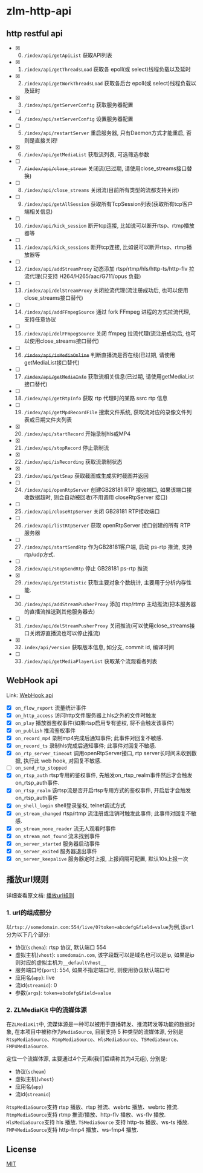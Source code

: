 # zlm-http-api

## http restful api

- [x] 0. `/index/api/getApiList` 获取API列表
- [x] 1. `/index/api/getThreadsLoad` 获取各 epoll(或 select)线程负载以及延时
- [x] 2. `/index/api/getWorkThreadsLoad` 获取各后台 epoll(或 select)线程负载以及延时
- [x] 3. `/index/api/getServerConfig` 获取服务器配置
- [ ] 4. `/index/api/setServerConfig` 设置服务器配置
- [ ] 5. `/index/api/restartServer` 重启服务器, 只有Daemon方式才能重启, 否则是直接关闭!
- [x] 6. `/index/api/getMediaList` 获取流列表, 可选筛选参数
- [ ] 7. ~~`/index/api/close_stream`~~ 关闭流(已过期, 请使用close_streams接口替换)
- [ ] 8. `/index/api/close_streams` 关闭流(目前所有类型的流都支持关闭)
- [ ] 9. `/index/api/getAllSession` 获取所有TcpSession列表(获取所有tcp客户端相关信息)
- [ ] 10. `/index/api/kick_session` 断开tcp连接, 比如说可以断开rtsp、rtmp播放器等
- [ ] 11. `/index/api/kick_sessions` 断开tcp连接, 比如说可以断开rtsp、rtmp播放器等
- [ ] 12. `/index/api/addStreamProxy` 动态添加 rtsp/rtmp/hls/http-ts/http-flv 拉流代理(只支持 H264/H265/aac/G711/opus 负载)
- [ ] 13. `/index/api/delStreamProxy` 关闭拉流代理(流注册成功后, 也可以使用close_streams接口替代)
- [ ] 14. `/index/api/addFFmpegSource` 通过 fork FFmpeg 进程的方式拉流代理, 支持任意协议
- [ ] 15. `/index/api/delFFmpegSource` 关闭 ffmpeg 拉流代理(流注册成功后, 也可以使用close_streams接口替代)
- [ ] 16. ~~`/index/api/isMediaOnline`~~ 判断直播流是否在线(已过期, 请使用getMediaList接口替代)
- [ ] 17. ~~`/index/api/getMediaInfo`~~ 获取流相关信息(已过期, 请使用getMediaList接口替代)
- [ ] 18. `/index/api/getRtpInfo` 获取 rtp 代理时的某路 ssrc rtp 信息
- [ ] 19. `/index/api/getMp4RecordFile` 搜索文件系统, 获取流对应的录像文件列表或日期文件夹列表
- [x] 20. `/index/api/startRecord` 开始录制hls或MP4
- [x] 21. `/index/api/stopRecord` 停止录制流
- [x] 22. `/index/api/isRecording` 获取流录制状态
- [x] 23. `/index/api/getSnap` 获取截图或生成实时截图并返回
- [ ] 24. `/index/api/openRtpServer` 创建GB28181 RTP 接收端口, 如果该端口接收数据超时, 则会自动被回收(不用调用 closeRtpServer 接口)
- [ ] 25. `/index/api/closeRtpServer` 关闭 GB28181 RTP接收端口
- [ ] 26. `/index/api/listRtpServer` 获取 openRtpServer 接口创建的所有 RTP 服务器
- [ ] 27. `/index/api/startSendRtp` 作为GB28181客户端, 启动 ps-rtp 推流, 支持rtp/udp方式.
- [ ] 28. `/index/api/stopSendRtp` 停止 GB28181 ps-rtp 推流
- [x] 29. `/index/api/getStatistic` 获取主要对象个数统计, 主要用于分析内存性能.
- [ ] 30. `/index/api/addStreamPusherProxy` 添加 rtsp/rtmp 主动推流(把本服务器的直播流推送到其他服务器去)
- [ ] 31. `/index/api/delStreamPusherProxy` 关闭推流(可以使用close_streams接口关闭源直播流也可以停止推流)
- [x] 32. `index/api/version` 获取版本信息, 如分支, commit id, 编译时间
- [ ] 33. `/index/api/getMediaPlayerList` 获取某个流观看者列表

## WebHook api

Link: [WebHook api](https://docs.zlmediakit.com/zh/guide/media_server/web_hook_api.html)

- [x] `on_flow_report` 流量统计事件
- [x] `on_http_access` 访问http文件服务器上hls之外的文件时触发
- [x] `on_play` 播放器鉴权事件(如果rtsp启用专有鉴权, 将不会触发该事件)
- [x] `on_publish` 推流鉴权事件
- [x] `on_record_mp4` 录制mp4完成后通知事件; 此事件对回复不敏感.
- [x] `on_record_ts` 录制hls完成后通知事件; 此事件对回复不敏感.
- [x] `on_rtp_server_timeout` 调用openRtpServer接口, rtp server长时间未收到数据, 执行此 web hook, 对回复不敏感.
- [ ] `on_send_rtp_stopped`
- [x] `on_rtsp_auth` rtsp专用的鉴权事件, 先触发on_rtsp_realm事件然后才会触发on_rtsp_auth事件.
- [x] `on_rtsp_realm` 该rtsp流是否开启rtsp专用方式的鉴权事件, 开启后才会触发on_rtsp_auth事件
- [x] `on_shell_login` shell登录鉴权, telnet调试方式
- [x] `on_stream_changed` rtsp/rtmp 流注册或注销时触发此事件; 此事件对回复不敏感.
- [x] `on_stream_none_reader` 流无人观看时事件
- [x] `on_stream_not_found` 流未找到事件
- [x] `on_server_started` 服务器启动事件
- [x] `on_server_exited` 服务器退出事件
- [x] `on_server_keepalive` 服务器定时上报, 上报间隔可配置, 默认10s上报一次

## 播放url规则

详细查看原文档: [播放url规则](https://docs.zlmediakit.com/zh/guide/media_server/play_url_rules.html)

### 1. url的组成部分

以`rtsp://somedomain.com:554/live/0?token=abcdefg&field=value`为例,该`url`分为以下几个部分:

- 协议(`schema`): rtsp 协议, 默认端口 554
- 虚拟主机(`vhost`): `somedomain.com`, 该字段既可以是域名也可以是ip, 如果是ip则对应的虚拟主机为`__defaultVhost__`
- 服务端口号(`port`): 554, 如果不指定端口号, 则使用协议默认端口号
- 应用名(`app`): live
- 流id(`streamid`): 0
- 参数(`args`): `token=abcdefg&field=value`

### 2. ZLMediaKit 中的流媒体源

在`ZLMediaKit`中, 流媒体源是一种可以被用于直播转发、推流转发等功能的数据对象, 在本项目中被称作为`MediaSource`, 目前支持 5 种类型的流媒体源, 分别是`RtspMediaSource`、`RtmpMediaSource`、`HlsMediaSource`、`TSMediaSource`、`FMP4MediaSource`.

定位一个流媒体源, 主要通过4个元素(我们后续称其为4元组), 分别是:

- 协议(`scheam`)
- 虚拟主机(`vhost`)
- 应用名(`app`)
- 流id(`streamid`)

`RtspMediaSource`支持 rtsp 播放、rtsp 推流、webrtc 播放、webrtc 推流.
`RtmpMediaSource`支持 rtmp 推流/播放、http-flv 播放、ws-flv 播放.
`HlsMediaSource`支持 hls 播放.
`TSMediaSource` 支持 http-ts 播放、ws-ts 播放.
`FMP4MediaSource`支持 http-fmp4 播放、ws-fmp4 播放.

## License

[MIT](LICENSE)
